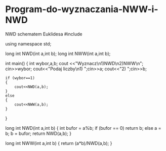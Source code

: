 # Program-do-wyznaczania-NWW-i-NWD
NWD schematem Euklidesa
#include <iostream>

using namespace std;

long int NWD(int a,int b);
long int NWW(int a,int b);

int main()
{
    int wybor,a,b;
    cout <<"Wyznacz\n1)NWD\n2)NWW\n";
    cin>>wybor;
    cout<<"Podaj liczby\n1) ";cin>>a; cout<<"2) ";cin>>b;

    if (wybor==1)
    {
        cout<<NWD(a,b);
    }
    else
    {
        cout<<NWW(a,b);
    }
}

long int NWD(int a,int b)
{
    int bufor = a%b;
    if (bufor == 0)
        return b;
    else
        a = b;
        b = bufor;
        return NWD(a,b);
}

long int NWW(int a,int b)
{
    return (a*b)/NWD(a,b);
}
